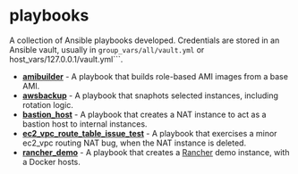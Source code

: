 # playbooks
A collection of Ansible playbooks developed.  Credentials are stored in an Ansible vault, usually in ```group_vars/all/vault.yml``` or host_vars/127.0.0.1/vault.yml```.

- **[amibuilder](https://github.com/bonovoxly/playbook/tree/master/amibuilder)** - A playbook that builds role-based AMI images from a base AMI.
- **[awsbackup](https://github.com/bonovoxly/playbook/tree/master/awsbackup)** - A playbook that snaphots selected instances, including rotation logic.
- **[bastion_host](https://github.com/bonovoxly/playbook/tree/master/bastion_host)** - A playbook that creates a NAT instance to act as a bastion host to internal instances.
- **[ec2_vpc_route_table_issue_test](https://github.com/bonovoxly/playbook/tree/master/ec2_vpc_route_table_issue_test)** - A playbook that exercises a minor ec2_vpc routing NAT bug, when the NAT instance is deleted.
- **[rancher_demo](https://github.com/bonovoxly/playbook/tree/master/rancher-demo)** - A playbook that creates a [Rancher](http://rancher.com/) demo instance, with a Docker hosts.
